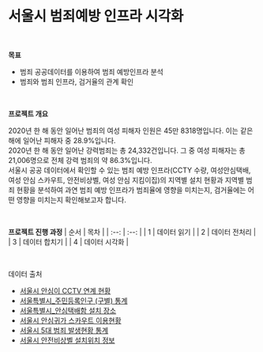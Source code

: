 # 서울시 범죄예방 인프라 시각화

<br />

**목표**
- 범죄 공공데이터를 이용하여 범죄 예방인프라 분석
- 범죄와 범죄 인프라, 검거율의 관계 확인

<br/>

**프로젝트 개요**

2020년 한 해 동안 일어난 범죄의 여성 피해자 인원은 45만 8318명입니다. 이는 같은 해에 일어난 피해자 중 28.9%입니다.  
2020년 한 해 동안 일어난 강력범죄는 총 24,332건입니다. 그 중 여성 피해자는 총 21,006명으로 전체 강력 범죄의 약 86.3%입니다.  
서울시 공공 데이터에서 확인할 수 있는 범죄 예방 인프라(CCTY 수량, 여성안심택배, 여성 안심 스카우트, 안전비상벨, 여성 안심 지킴이집)의 지역별 설치 현황과 지역별 범죄 현황을 분석하여 과연 범죄 예방 인프라가 범죄율에 영향을 미치는지, 검거율에는 어떤 영향을 미치는지 확인해보고자 합니다.

<br/>

**프로젝트 진행 과정**
| 순서 | 목차 |
| :--: | :--: |
| 1 | 데이터 읽기 |
| 2 | 데이터 전처리 |
| 3 | 데이터 합치기 |
| 4 | 데이터 시각화 |


<br/>

데이터 출처
- [서울시 안심이 CCTV 연계 현황](https://data.seoul.go.kr/dataList/OA-20923/S/1/datasetView.do)
- [서울특별시_주민등록인구 (구별) 통계](https://www.data.go.kr/data/15046942/fileData.do?recommendDataYn=Y)
- [서울특별시_안심택배함 설치 장소](https://www.data.go.kr/data/15081884/fileData.do)
- [서울시 안심귀가 스카우트 이용현황](http://data.seoul.go.kr/dataList/OA-14665/F/1/datasetView.do)
- [서울시 5대 범죄 발생현황 통계](https://data.seoul.go.kr/dataList/316/S/2/datasetView.do)
- [서울시 안전비상벨 설치위치 정보](https://data.seoul.go.kr/dataList/OA-15253/F/1/datasetView.do)

